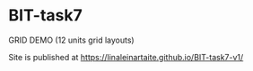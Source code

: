 # BIT-task7
GRID DEMO (12 units grid layouts)

Site is published at https://linaleinartaite.github.io/BIT-task7-v1/
